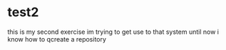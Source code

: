 # test2
this is my second exercise 
im trying to get use to that system until now i know how to qcreate a repository

